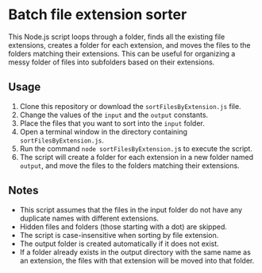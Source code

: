 # Batch file extension sorter

This Node.js script loops through a folder, finds all the existing file extensions, creates a folder for each extension, and moves the files to the folders matching their extensions. This can be useful for organizing a messy folder of files into subfolders based on their extensions.

## Usage

1. Clone this repository or download the `sortFilesByExtension.js` file.
2. Change the values of the `input` and the `output` constants.
3. Place the files that you want to sort into the `input` folder.
4. Open a terminal window in the directory containing `sortFilesByExtension.js`.
5. Run the command `node sortFilesByExtension.j`s to execute the script.
6. The script will create a folder for each extension in a new folder named `output`, and move the files to the folders matching their extensions.

## Notes

- This script assumes that the files in the input folder do not have any duplicate names with different extensions.
- Hidden files and folders (those starting with a dot) are skipped.
- The script is case-insensitive when sorting by file extension.
- The output folder is created automatically if it does not exist.
- If a folder already exists in the output directory with the same name as an extension, the files with that extension will be moved into that folder.
